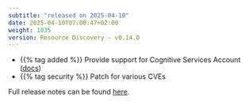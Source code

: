 ```yaml
---
subtitle: "released on 2025-04-10"
date: 2025-04-10T07:00:47+02:00
weight: 1035
version: Resource Discovery - v0.14.0
---
```


- {{% tag added %}} Provide support for Cognitive Services Account ([docs](https://docs.promitor.io/scraping/providers/cognitive-services-account/))
- {{% tag security %}} Patch for various CVEs
  
Full release notes can be found [here](https://github.com/tomkerkhove/promitor/releases/tag/ResourceDiscovery-v0.14.0).
